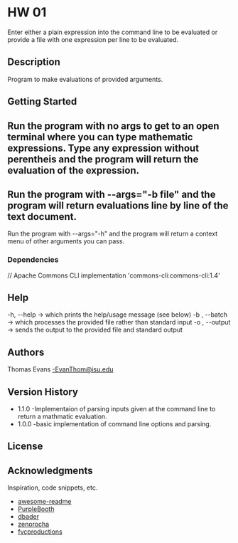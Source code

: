 # HW 01

Enter either a plain expression into the command line to be evaluated or provide a file with one expression per line to be evaluated.

## Description
Program to make evaluations of provided arguments.

## Getting Started
Run the program with no args to get to an open terminal where you can type mathematic expressions.
Type any expression without perentheis and the program will return the evaluation of the expression.
--
Run the program with --args="-b file" and the program will return evaluations line by line of the text document.
--
Run the program with --args="-h" and the program will return a context menu of other arguments you can pass.

### Dependencies

 // Apache Commons CLI
 implementation 'commons-cli:commons-cli:1.4'

## Help

-h, --help -> which prints the help/usage message (see below)
-b <file>, --batch <file> -> which processes the provided file rather than standard input
-o <file>, --output <file> -> sends the output to the provided file and standard output

## Authors

Thomas Evans
-EvanThom@isu.edu

## Version History

* 1.1.0
-Implementaion of parsing inputs given at the command line to return a mathmatic evaluation.
* 1.0.0 
-basic implementation of command line options and parsing.

## License

## Acknowledgments

Inspiration, code snippets, etc.
* [awesome-readme](https://github.com/matiassingers/awesome-readme)
* [PurpleBooth](https://gist.github.com/PurpleBooth/109311bb0361f32d87a2)
* [dbader](https://github.com/dbader/readme-template)
* [zenorocha](https://gist.github.com/zenorocha/4526327)
* [fvcproductions](https://gist.github.com/fvcproductions/1bfc2d4aecb01a834b46)
